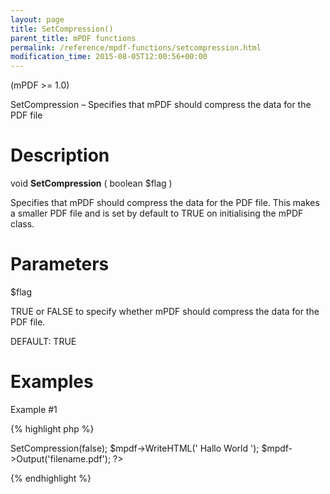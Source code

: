 ```yaml
---
layout: page
title: SetCompression()
parent_title: mPDF functions
permalink: /reference/mpdf-functions/setcompression.html
modification_time: 2015-08-05T12:00:56+00:00
---
```


(mPDF >= 1.0)

SetCompression – Specifies that mPDF should compress the data for the PDF file

# Description

void **SetCompression** ( boolean <span class="parameter">$flag</span> )

Specifies that mPDF should compress the data for the PDF file. This makes a smaller PDF file and is set by default to <span class="smallblock">TRUE</span> on initialising the mPDF class.

# Parameters

<span class="parameter">$flag</span>

TRUE or FALSE to specify whether mPDF should compress the data for the PDF file.

<span class="smallblock">DEFAULT</span>: <span class="smallblock">TRUE</span>

# Examples

Example #1

{% highlight php %}
<?php

$mpdf = new mPDF();

$mpdf->SetCompression(false);

$mpdf->WriteHTML('
Hallo World
');

$mpdf->Output('filename.pdf');

?>
{% endhighlight %}

